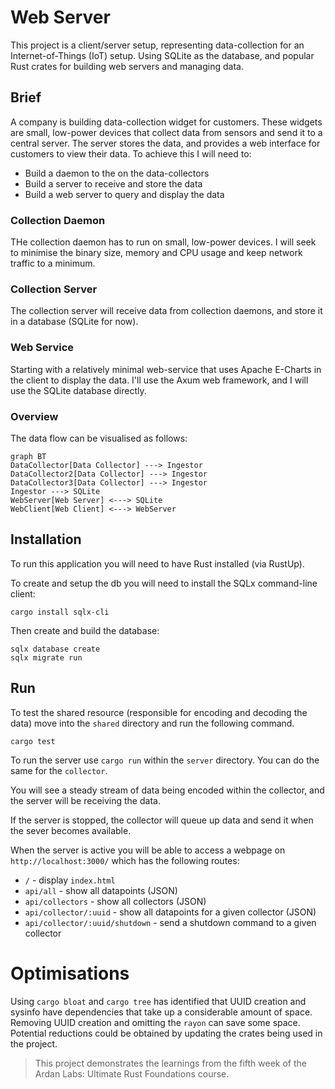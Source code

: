 # Web Server

This project is a client/server setup, representing data-collection for an Internet-of-Things (IoT) setup.
Using SQLite as the database, and popular Rust crates for building web servers and managing data.

## Brief

A company is building data-collection widget for customers. These widgets are small, low-power devices that collect data from sensors and send it to a central server. The server stores the data, and provides a web interface for customers to view their data. To achieve this I will need to:

- Build a daemon to the on the data-collectors
- Build a server to receive and store the data
- Build a web server to query and display the data

### Collection Daemon

THe collection daemon has to run on small, low-power devices. I will seek to minimise the binary size, memory and CPU usage and keep network traffic to a minimum.

### Collection Server

The collection server will receive data from collection daemons, and store it in a database (SQLite for now).

### Web Service

Starting with a relatively minimal web-service that uses Apache E-Charts in the client to display the data. I'll use the Axum web framework, and I will use the SQLite database directly.

### Overview

The data flow can be visualised as follows:

```
graph BT
DataCollector[Data Collector] ---> Ingestor
DataCollector2[Data Collector] ---> Ingestor
DataCollector3[Data Collector] ---> Ingestor
Ingestor ---> SQLite
WebServer[Web Server] <---> SQLite
WebClient[Web Client] <---> WebServer
```

## Installation

To run this application you will need to have Rust installed (via RustUp).

To create and setup the db you will need to install the SQLx command-line client:

```shell
cargo install sqlx-cli
```

Then create and build the database:

```shell
sqlx database create
sqlx migrate run
```

## Run

To test the shared resource (responsible for encoding and decoding the data) move into the `shared` directory and run the following command.

```shell
cargo test
```

To run the server use `cargo run` within the `server` directory. You can do the same for the `collector`.

You will see a steady stream of data being encoded within the collector, and the server will be receiving the data.

If the server is stopped, the collector will queue up data and send it when the sever becomes available.

When the server is active you will be able to access a webpage on `http://localhost:3000/` which has the following routes:

- `/` - display `index.html`
- `api/all` - show all datapoints (JSON)
- `api/collectors` - show all collectors (JSON)
- `api/collector/:uuid` - show all datapoints for a given collector (JSON)
- `api/collector/:uuid/shutdown` - send a shutdown command to a given collector

# Optimisations

Using `cargo bloat` and `cargo tree` has identified that UUID creation and sysinfo have dependencies that take up a considerable amount of space. Removing UUID creation and omitting the `rayon` can save some space. Potential reductions could be obtained by updating the crates being used in the project.   

> This project demonstrates the learnings from the fifth week of the Ardan Labs: Ultimate Rust Foundations course.
